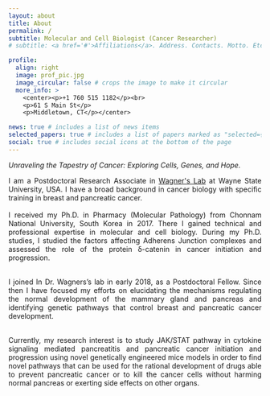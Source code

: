 ```yaml
---
layout: about
title: About
permalink: /
subtitle: Molecular and Cell Biologist (Cancer Researcher)
# subtitle: <a href='#'>Affiliations</a>. Address. Contacts. Motto. Etc.

profile:
  align: right
  image: prof_pic.jpg
  image_circular: false # crops the image to make it circular
  more_info: >
    <center><p>+1 760 515 1182</p><br>
    <p>61 S Main St</p>
    <p>Middletown, CT</p></center>

news: true # includes a list of news items
selected_papers: true # includes a list of papers marked as "selected={true}"
social: true # includes social icons at the bottom of the page
---
```


*Unraveling the Tapestry of Cancer: Exploring Cells, Genes, and Hope.*

<div style="text-align: justify"> I am a Postdoctoral Research Associate in <a href="http://www.wagnerlab.net">Wagner's Lab</a> at Wayne State University, USA. I have a broad background in cancer biology with specific training in breast and pancreatic cancer.<br><br>
I received my Ph.D. in Pharmacy (Molecular Pathology) from Chonnam National University, South Korea in 2017. There I gained technical and professional expertise in molecular and cell biology. During my Ph.D. studies, I studied the factors affecting Adherens Junction complexes and assessed the role of the protein δ-catenin in cancer initiation and progression.<br><br>

I joined In Dr. Wagners’s lab in early 2018, as a Postdoctoral Fellow. Since then I have focused my efforts on elucidating the mechanisms regulating the normal development of the mammary gland and pancreas and identifying genetic pathways that control breast and pancreatic cancer development. <br><br>

Currently, my research interest is to study JAK/STAT pathway in cytokine signaling mediated pancreatitis and pancreatic cancer initiation and progression using novel genetically engineered mice models in order to find novel pathways that can be used for the rational development of drugs able to prevent pancreatic cancer or to kill the cancer cells without harming normal pancreas or exerting side effects on other organs.
</div>
